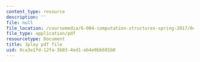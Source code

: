 ```yaml
---
content_type: resource
description: ''
file: null
file_location: /coursemedia/6-004-computation-structures-spring-2017/0ca3e1fd12fa3b034ed1eb4e0bb691b0_3636264.pdf
file_type: application/pdf
resourcetype: Document
title: 3play pdf file
uid: 0ca3e1fd-12fa-3b03-4ed1-eb4e0bb691b0
---
```

